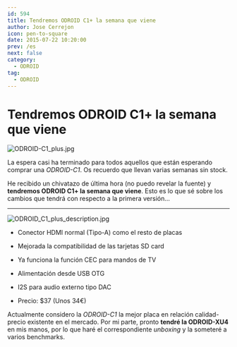 ```yaml
---
id: 594
title: Tendremos ODROID C1+ la semana que viene
author: Jose Cerrejon
icon: pen-to-square
date: 2015-07-22 10:20:00
prev: /es
next: false
category:
  - ODROID
tag:
  - ODROID
---
```


# Tendremos ODROID C1+ la semana que viene

![ODROID-C1_plus.jpg](/images/2015/07/ODROID-C1_plus.jpg)

La espera casi ha terminado para todos aquellos que están esperando comprar una *ODROID-C1*. Os recuerdo que llevan varias semanas sin stock.

He recibido un chivatazo de última hora (no puedo revelar la fuente) y **tendremos ODROID C1+ la semana que viene**. Esto es lo que sé sobre los cambios que tendrá con respecto a la primera versión...

- - -
![ODROID_C1_plus_description.jpg](/images/2015/07/ODROID_C1_plus_description.jpg)

* Conector HDMI normal (Tipo-A) como el resto de placas

* Mejorada la compatibilidad de las tarjetas SD card

* Ya funciona la función CEC para mandos de TV

* Alimentación desde USB OTG

* I2S para audio externo tipo DAC﻿

* Precio: $37 (Unos 34€)

Actualmente considero la *ODROID-C1* la mejor placa en relación calidad-precio existente en el mercado. Por mi parte, pronto **tendré la ODROID-XU4** en mis manos, por lo que haré el correspondiente *unboxing* y la someteré a varios benchmarks.